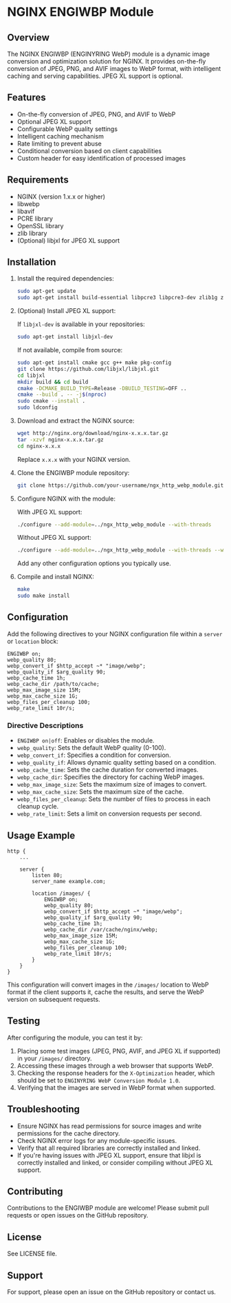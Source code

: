 # NGINX ENGIWBP Module

## Overview

The NGINX ENGIWBP (ENGINYRING WebP) module is a dynamic image conversion and optimization solution for NGINX. It provides on-the-fly conversion of JPEG, PNG, and AVIF images to WebP format, with intelligent caching and serving capabilities. JPEG XL support is optional.

## Features

- On-the-fly conversion of JPEG, PNG, and AVIF to WebP
- Optional JPEG XL support
- Configurable WebP quality settings
- Intelligent caching mechanism
- Rate limiting to prevent abuse
- Conditional conversion based on client capabilities
- Custom header for easy identification of processed images

## Requirements

- NGINX (version 1.x.x or higher)
- libwebp
- libavif
- PCRE library
- OpenSSL library
- zlib library
- (Optional) libjxl for JPEG XL support

## Installation

1. Install the required dependencies:

   ```bash
   sudo apt-get update
   sudo apt-get install build-essential libpcre3 libpcre3-dev zlib1g zlib1g-dev libssl-dev libwebp-dev libavif-dev
   ```

2. (Optional) Install JPEG XL support:
   
   If `libjxl-dev` is available in your repositories:
   ```bash
   sudo apt-get install libjxl-dev
   ```
   
   If not available, compile from source:
   ```bash
   sudo apt-get install cmake gcc g++ make pkg-config
   git clone https://github.com/libjxl/libjxl.git
   cd libjxl
   mkdir build && cd build
   cmake -DCMAKE_BUILD_TYPE=Release -DBUILD_TESTING=OFF ..
   cmake --build . -- -j$(nproc)
   sudo cmake --install .
   sudo ldconfig
   ```

3. Download and extract the NGINX source:

   ```bash
   wget http://nginx.org/download/nginx-x.x.x.tar.gz
   tar -xzvf nginx-x.x.x.tar.gz
   cd nginx-x.x.x
   ```

   Replace `x.x.x` with your NGINX version.

4. Clone the ENGIWBP module repository:

   ```bash
   git clone https://github.com/your-username/ngx_http_webp_module.git
   ```

5. Configure NGINX with the module:

   With JPEG XL support:
   ```bash
   ./configure --add-module=../ngx_http_webp_module --with-threads
   ```

   Without JPEG XL support:
   ```bash
   ./configure --add-module=../ngx_http_webp_module --with-threads --without-jxl
   ```

   Add any other configuration options you typically use.

6. Compile and install NGINX:

   ```bash
   make
   sudo make install
   ```

## Configuration

Add the following directives to your NGINX configuration file within a `server` or `location` block:

```nginx
ENGIWBP on;
webp_quality 80;
webp_convert_if $http_accept ~* "image/webp";
webp_quality_if $arg_quality 90;
webp_cache_time 1h;
webp_cache_dir /path/to/cache;
webp_max_image_size 15M;
webp_max_cache_size 1G;
webp_files_per_cleanup 100;
webp_rate_limit 10r/s;
```

### Directive Descriptions

- `ENGIWBP on|off`: Enables or disables the module.
- `webp_quality`: Sets the default WebP quality (0-100).
- `webp_convert_if`: Specifies a condition for conversion.
- `webp_quality_if`: Allows dynamic quality setting based on a condition.
- `webp_cache_time`: Sets the cache duration for converted images.
- `webp_cache_dir`: Specifies the directory for caching WebP images.
- `webp_max_image_size`: Sets the maximum size of images to convert.
- `webp_max_cache_size`: Sets the maximum size of the cache.
- `webp_files_per_cleanup`: Sets the number of files to process in each cleanup cycle.
- `webp_rate_limit`: Sets a limit on conversion requests per second.

## Usage Example

```nginx
http {
    ...

    server {
        listen 80;
        server_name example.com;

        location /images/ {
            ENGIWBP on;
            webp_quality 80;
            webp_convert_if $http_accept ~* "image/webp";
            webp_quality_if $arg_quality 90;
            webp_cache_time 1h;
            webp_cache_dir /var/cache/nginx/webp;
            webp_max_image_size 15M;
            webp_max_cache_size 1G;
            webp_files_per_cleanup 100;
            webp_rate_limit 10r/s;
        }
    }
}
```

This configuration will convert images in the `/images/` location to WebP format if the client supports it, cache the results, and serve the WebP version on subsequent requests.

## Testing

After configuring the module, you can test it by:

1. Placing some test images (JPEG, PNG, AVIF, and JPEG XL if supported) in your `/images/` directory.
2. Accessing these images through a web browser that supports WebP.
3. Checking the response headers for the `X-Optimization` header, which should be set to `ENGINYRING WebP Conversion Module 1.0`.
4. Verifying that the images are served in WebP format when supported.

## Troubleshooting

- Ensure NGINX has read permissions for source images and write permissions for the cache directory.
- Check NGINX error logs for any module-specific issues.
- Verify that all required libraries are correctly installed and linked.
- If you're having issues with JPEG XL support, ensure that libjxl is correctly installed and linked, or consider compiling without JPEG XL support.

## Contributing

Contributions to the ENGIWBP module are welcome! Please submit pull requests or open issues on the GitHub repository.

## License

See LICENSE file.

## Support

For support, please open an issue on the GitHub repository or contact us.
